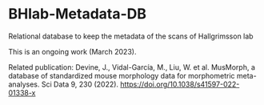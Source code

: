 # BHlab-Metadata-DB
Relational database to keep the metadata of the scans of Hallgrimsson lab

This is an ongoing work (March 2023).

Related publication: Devine, J., Vidal-García, M., Liu, W. et al. MusMorph, a database of standardized mouse morphology data for morphometric meta-analyses. Sci Data 9, 230 (2022). https://doi.org/10.1038/s41597-022-01338-x
